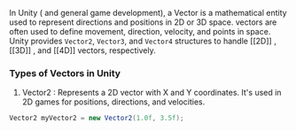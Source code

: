 In Unity ( and general game development), a Vector is a mathematical entity used to represent directions and positions in 2D or 3D space. vectors are often used to define movement, direction, velocity, and points in space. Unity provides `Vector2`, `Vector3`, and `Vector4`  structures to handle [[2D]] , [[3D]] , and [[4D]] vectors, respectively.

### Types of Vectors in Unity

1. Vector2 : Represents a 2D vector with X and Y coordinates. It's used in 2D games for positions, directions, and velocities.
```csharp
Vector2 myVector2 = new Vector2(1.0f, 3.5f);
```

